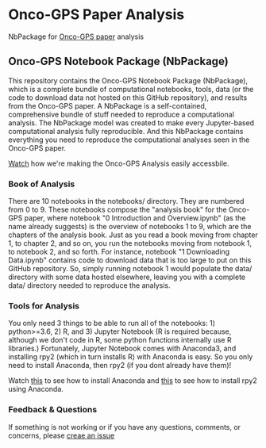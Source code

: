 # Onco-GPS Paper Analysis

NbPackage for [Onco-GPS paper]() analysis

## Onco-GPS Notebook Package (NbPackage)
This repository contains the Onco-GPS Notebook Package (NbPackage), which is a complete bundle of computational notebooks, tools, data (or the code to download data not hosted on this GitHub repository), and results from the Onco-GPS paper. A NbPackage is a self-contained, comprehensive bundle of stuff needed to reproduce a computational analysis. The NbPackage model was created to make every Jupyter-based computational analysis fully reproducible. And this NbPackage contains everything you need to reproduce the computational analyses seen in the Onco-GPS paper. 

[Watch](https://www.youtube.com/watch?v=Tph5BVYcbUA) how we're making the Onco-GPS Analysis easily accessbile.

### Book of Analysis
There are 10 notebooks in the notebooks/ directory. They are numbered from 0 to 9. These notebooks compose the "analysis book" for the Onco-GPS paper, where notebook "0 Introduction and Overview.ipynb" (as the name already suggests) is the overview of notebooks 1 to 9, which are the chapters of the analysis book. Just as you read a book moving from chapter 1, to chapter 2, and so on, you run the notebooks moving from notebook 1, to notebook 2, and so forth. For instance, notebook "1 Downloading Data.ipynb" contains code to download data that is too large to put on this GitHub repository. So, simply running notebook 1 would populate the data/ directory with some data hosted elsewhere, leaving you with a complete data/ directory needed to reproduce the analysis.

### Tools for Analysis
You only need 3 things to be able to run all of the notebooks: 1) python>=3.6, 2) R, and 3) Jupyter Notebook (R is required because, although we don't code in R, some python functions internally use R libraries.) Fortunately, Jupyter Notebook comes with Anaconda3, and installing rpy2 (which in turn installs R) with Anaconda is easy. So you only need to install Anaconda, then rpy2 (if you dont already have them)! 

Watch [this](https://youtu.be/xKGaGXmy8j4) to see how to install Anaconda and [this](https://youtu.be/sm_zyacx6C0) to see how to install rpy2 using Anaconda.

### Feedback & Questions
If something is not working or if you have any questions, comments, or concerns, please [creae an issue](https://github.com/UCSD-CCAL/onco-gps-paper-analysis/issues/new)
